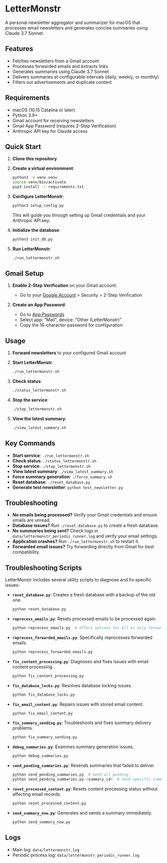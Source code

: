 # LetterMonstr

A personal newsletter aggregator and summarizer for macOS that processes email newsletters and generates concise summaries using Claude 3.7 Sonnet.

## Features

- Fetches newsletters from a Gmail account
- Processes forwarded emails and extracts links
- Generates summaries using Claude 3.7 Sonnet
- Delivers summaries at configurable intervals (daily, weekly, or monthly)
- Filters out advertisements and duplicate content

## Requirements

- macOS (10.15 Catalina or later)
- Python 3.9+
- Gmail account for receiving newsletters
- Gmail App Password (requires 2-Step Verification)
- Anthropic API key for Claude access

## Quick Start

1. **Clone this repository**

2. **Create a virtual environment**:

   ```bash
   python3 -m venv venv
   source venv/bin/activate
   pip3 install -r requirements.txt
   ```

3. **Configure LetterMonstr**:

   ```bash
   python3 setup_config.py
   ```

   This will guide you through setting up Gmail credentials and your Anthropic API key.

4. **Initialize the database**:

   ```bash
   python3 init_db.py
   ```

5. **Run LetterMonstr**:

   ```bash
   ./run_lettermonstr.sh
   ```

## Gmail Setup

1. **Enable 2-Step Verification** on your Gmail account:
   - Go to your [Google Account](https://myaccount.google.com) > Security > 2-Step Verification

2. **Create an App Password**:
   - Go to [App Passwords](https://myaccount.google.com/apppasswords)
   - Select app: "Mail", device: "Other (LetterMonstr)"
   - Copy the 16-character password for configuration

## Usage

1. **Forward newsletters** to your configured Gmail account

2. **Start LetterMonstr**:

   ```bash
   ./run_lettermonstr.sh
   ```

3. **Check status**:

   ```bash
   ./status_lettermonstr.sh
   ```

4. **Stop the service**:

   ```bash
   ./stop_lettermonstr.sh
   ```

5. **View the latest summary**:

   ```bash
   ./view_latest_summary.sh
   ```

## Key Commands

- **Start service**: `./run_lettermonstr.sh`
- **Check status**: `./status_lettermonstr.sh`
- **Stop service**: `./stop_lettermonstr.sh`
- **View latest summary**: `./view_latest_summary.sh`
- **Force summary generation**: `./force_summary.sh`
- **Reset database**: `./reset_database.py`
- **Generate test newsletter**: `python test_newsletter.py`

## Troubleshooting

- **No emails being processed?** Verify your Gmail credentials and ensure emails are unread.
- **Database issues?** Run `./reset_database.py` to create a fresh database.
- **No summaries being sent?** Check logs in `data/lettermonstr_periodic_runner.log` and verify your email settings.
- **Application crashes?** Run `./run_lettermonstr.sh` to restart it.
- **Forwarded email issues?** Try forwarding directly from Gmail for best compatibility.

## Troubleshooting Scripts

LetterMonstr includes several utility scripts to diagnose and fix specific issues:

- **`reset_database.py`**: Creates a fresh database with a backup of the old one.

  ```bash
  python reset_database.py
  ```

- **`reprocess_emails.py`**: Resets processed emails to be processed again.

  ```bash
  python reprocess_emails.py  # Offers options for all or only forwarded emails
  ```

- **`reprocess_forwarded_emails.py`**: Specifically reprocesses forwarded emails.

  ```bash
  python reprocess_forwarded_emails.py
  ```

- **`fix_content_processing.py`**: Diagnoses and fixes issues with email content processing.

  ```bash
  python fix_content_processing.py
  ```

- **`fix_database_locks.py`**: Resolves database locking issues.

  ```bash
  python fix_database_locks.py
  ```

- **`fix_email_content.py`**: Repairs issues with stored email content.

  ```bash
  python fix_email_content.py
  ```

- **`fix_summary_sending.py`**: Troubleshoots and fixes summary delivery problems.

  ```bash
  python fix_summary_sending.py
  ```

- **`debug_summaries.py`**: Examines summary generation issues.

  ```bash
  python debug_summaries.py
  ```

- **`send_pending_summaries.py`**: Resends summaries that failed to deliver.

  ```bash
  python send_pending_summaries.py  # Send all pending
  python send_pending_summaries.py <summary_id>  # Send specific summary
  ```

- **`reset_processed_content.py`**: Resets content processing status without affecting email records.

  ```bash
  python reset_processed_content.py
  ```

- **`send_summary_now.py`**: Generates and sends a summary immediately.

  ```bash
  python send_summary_now.py
  ```

## Logs

- Main log: `data/lettermonstr.log`
- Periodic process log: `data/lettermonstr_periodic_runner.log`
